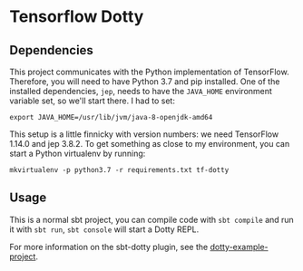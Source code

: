 # Tensorflow Dotty

## Dependencies
This project communicates with the Python implementation of TensorFlow. Therefore, you will need to have Python 3.7 and pip installed. One of the installed dependencies, `jep`, needs to have the `JAVA_HOME` environment variable set, so we'll start there. I had to set:

```
export JAVA_HOME=/usr/lib/jvm/java-8-openjdk-amd64
```

This setup is a little finnicky with version numbers: we need TensorFlow 1.14.0 and jep 3.8.2. To get something as close to my environment, you can start a Python virtualenv by running:

```
mkvirtualenv -p python3.7 -r requirements.txt tf-dotty
```


## Usage

This is a normal sbt project, you can compile code with `sbt compile` and run it
with `sbt run`, `sbt console` will start a Dotty REPL.

For more information on the sbt-dotty plugin, see the
[dotty-example-project](https://github.com/lampepfl/dotty-example-project/blob/master/README.md).
